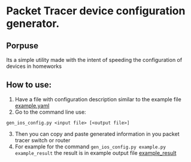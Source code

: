 # Packet Tracer device configuration generator.

## Porpuse
Its a simple utility made with the intent of speeding the configuration of devices in homeworks

## How to use:
1. Have a file with configuration description similar to the example file [example.yaml](example.yaml)
2. Go to the command line use:  
```
gen_ios_config.py <input file> [<output file>]
```
3. Then you can copy and paste generated information in you packet tracer switch or router
4. For example for the command `gen_ios_config.py example.py example_result` the result is in example output file [example_result](example_result)


